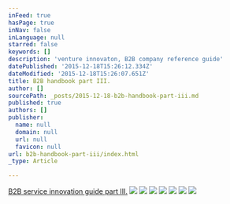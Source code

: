 ```yaml
---
inFeed: true
hasPage: true
inNav: false
inLanguage: null
starred: false
keywords: []
description: 'venture innovaton, B2B company reference guide'
datePublished: '2015-12-18T15:26:12.334Z'
dateModified: '2015-12-18T15:26:07.651Z'
title: B2B handbook part III.
author: []
sourcePath: _posts/2015-12-18-b2b-handbook-part-iii.md
published: true
authors: []
publisher:
  name: null
  domain: null
  url: null
  favicon: null
url: b2b-handbook-part-iii/index.html
_type: Article

---
```

[B2B service innovation guide part III.][0]
![](https://the-grid-user-content.s3-us-west-2.amazonaws.com/bfc1512f-5819-467a-862a-e2ee9689d0fa.jpg)
![](https://the-grid-user-content.s3-us-west-2.amazonaws.com/4a499005-6370-4340-8478-ebfbf56a8527.jpg)
![](https://the-grid-user-content.s3-us-west-2.amazonaws.com/40eeb408-cc84-411b-9a1d-dacf0c91c81a.jpg)
![](https://the-grid-user-content.s3-us-west-2.amazonaws.com/2304b276-9f28-48de-b433-d4b26e037bc3.jpg)
![](https://the-grid-user-content.s3-us-west-2.amazonaws.com/2b8ff9d6-5b16-4424-b529-5691f7bd7bcc.jpg)
![](https://the-grid-user-content.s3-us-west-2.amazonaws.com/9deda154-db34-4fbd-b96e-5253b3d7b37f.jpg)
![](https://the-grid-user-content.s3-us-west-2.amazonaws.com/6b8f5abc-3d67-4d8f-91b4-18dfd8bffe03.jpg)

[0]: http://www.slideshare.net/tiborzahorecz7/b2b-reference-guide-for-company-makers-part-iii-soft-launch-and-growth